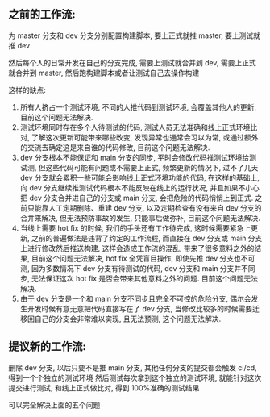 ## 之前的工作流:

为 master 分支和 dev 分支分别配置构建脚本,
要上正式就推 master, 要上测试就推 dev

然后每个人的日常开发在自己的分支完成, 需要上测试就合并到 dev, 需要上正式就合并到 master, 然后跑构建脚本或者让测试自己去操作构建

这样的缺点:

1. 所有人挤占一个测试环境, 不同的人推代码到测试环境, 会覆盖其他人的更新, 目前这个问题无法解决.
2. 测试环境同时存在多个人待测试的代码, 测试人员无法准确和线上正式环境比对, 了解这次更新可能带来哪些改变, 发现异常也通常会习以为常, 或通过额外的交流去确定这是来自谁的代码修改, 目前这个问题无法解决.
3. dev 分支根本不能保证和 main 分支的同步, 平时会修改代码推测试环境给测试测, 但这些代码可能有问题或不需要上正式, 频繁更新的情况下, 过不了几天 dev 分支就会累积一些可能会影响线上正式环境功能的代码, 在这样的基础上, 向 dev 分支继续推测试代码根本不能反映在线上的运行状况, 并且如果不小心把 dev 分支合并进自己的分支或 main 分支, 会把危险的代码悄悄上到正式. 之前只能靠人工定期删除、重建 dev 分支, 以及定期检查有没有来自 dev 分支的合并来解决, 但无法预防事故的发生, 只能事后做弥补, 目前这个问题无法解决.
4. 当线上需要 hot fix 的时候, 我们的手头还有工作待完成, 这时候需要紧急上更新, 之前的普遍做法是违背了约定的工作流程, 而直接在 dev 分支或 main 分支上进行修改然后推送构建, 这样会造成工作流的混乱, 带来了很多意料之外的结果, 目前这个问题无法解决, hot fix 全凭盲目操作, 即使先推 dev 分支也不可测, 因为多数情况下 dev 分支有待测试的代码, dev 分支和 main 分支并不同步, 无法保证这次 hot fix 是否会带来其他意料之外的问题. 目前这个问题无法解决.
5. 由于 dev 分支是一个和 main 分支不同步且完全不可控的危险分支, 偶尔会发生开发时候有意无意把代码直接写在了 dev 分支, 当修改比较多的时候需要迁移回自己的分支会非常难以实现, 且无法预测, 这个问题无法解决.

## 提议新的工作流:

删除 dev 分支, 以后只要不是推 main 分支, 其他任何分支的提交都会触发 ci/cd, 得到一个个独立的测试环境
然后测试每次拿到这个独立的测试环境, 就能针对这次提交进行测试, 和线上正式做比对, 得到 100%准确的测试结果

可以完全解决上面的五个问题
